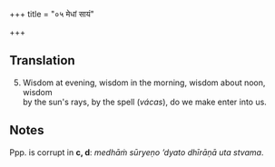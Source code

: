 +++
title = "०५ मेधां सायं"

+++
## Translation
5. Wisdom at evening, wisdom in the morning, wisdom about noon, wisdom  
by the sun's rays, by the spell (*vácas*), do we make enter into us.

## Notes
Ppp. is corrupt in **c, d**: *medhāṁ sūryeṇo ’dyato dhīrāṇā uta stvama*.
